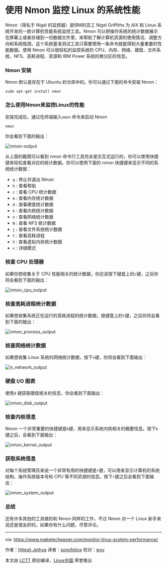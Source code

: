 使用 Nmon 监控 Linux 的系统性能
================================================================================
Nmon（得名于 Nigel 的监控器）是IBM的员工 Nigel Griffiths 为 AIX 和 Linux 系统开发的一款计算机性能系统监控工具。Nmon 可以把操作系统的统计数据展示在屏幕上或者存储到一份数据文件里，来帮助了解计算机资源的使用情况、调整方向和系统瓶颈。这个系统基准测试工具只需要使用一条命令就能得到大量重要的性能数据。使用 Nmon 可以很轻松的监控系统的 CPU、内存、网络、硬盘、文件系统、NFS、高耗进程、资源和 IBM Power 系统的微分区的信息。

### Nmon 安装 ###

Nmon 默认是存在于 Ubuntu 的仓库中的。你可以通过下面的命令安装 Nmon：

    sudo apt-get install nmon

### 怎么使用Nmon来监控Linux的性能 ###

安装完成后，通过在终端输入`nmon` 命令来启动 Nmon

    nmon

你会看到下面的输出：

![nmon-output](https://www.maketecheasier.com/assets/uploads/2015/12/nmon-output.png)

从上面的截图可以看到 nmon 命令行工具完全是交互式运行的，你可以使用快捷键来轻松查看对应的统计数据。你可以使用下面的 nmon 快捷键来显示不同的系统统计数据：

- `q` : 停止并退出 Nmon
- `h` : 查看帮助
- `c` : 查看 CPU 统计数据
- `m` : 查看内存统计数据
- `d` : 查看硬盘统计数据
- `k` : 查看内核统计数据
- `n` : 查看网络统计数据
- `N` : 查看 NFS 统计数据
- `j` : 查看文件系统统计数据
- `t` : 查看高耗进程
- `V` : 查看虚拟内存统计数据
- `v` : 详细模式

### 核查 CPU 处理器 ###

如果你想收集关于 CPU 性能相关的统计数据，你应该按下键盘上的`c`键，之后你将会看到下面的输出：

![nmon_cpu_output](https://www.maketecheasier.com/assets/uploads/2015/12/nmon_cpu_output.png)

### 核查高耗进程统计数据 ###

如果想收集系统正在运行的高耗进程的统计数据，按键盘上的`t`键，之后你将会看到下面的输出：

![nmon_process_output](https://www.maketecheasier.com/assets/uploads/2015/12/nmon_process_output.jpg)

### 核查网络统计数据 ###

如果想收集 Linux 系统的网络统计数据，按下`n`键，你将会看到下面输出：

![n_network_output](https://www.maketecheasier.com/assets/uploads/2015/12/nmon_network_output.png)

### 硬盘 I/O 图表 ###

使用`d` 键获取硬盘相关的信息，你会看到下面输出：

![nmon_disk_output](https://www.maketecheasier.com/assets/uploads/2015/12/nmon_disk_output.png)

### 核查内核信息 ###

Nmon 一个非常重要的快捷键是`k`键，用来显示系统内核相关的概要信息。按下`k`键之后，会看到下面输出：

![nmon_kernel_output](https://www.maketecheasier.com/assets/uploads/2015/12/nmon_kernel_output.png)

### 获取系统信息 ###

对每个系统管理员来说一个非常有用的快捷键是`r`键，可以用来显示计算机的系统结构、操作系统版本号和 CPU 等不同资源的信息。按下`r`键之后会看到下面输出：

![nmon_system_output](https://www.maketecheasier.com/assets/uploads/2015/12/nmon_system_output.png)

### 总结 ###

还有许多其他的工具做的和 Nmon 同样的工作，不过 Nmon 对一个 Linux 新手来说还是很友好的。如果你有什么问题，尽管评论。

--------------------------------------------------------------------------------

via: https://www.maketecheasier.com/monitor-linux-system-performance/

作者：[Hitesh Jethva][a]
译者：[sonofelice](https://github.com/sonofelice)
校对：[wxy](https://github.com/wxy)

本文由 [LCTT](https://github.com/LCTT/TranslateProject) 原创编译，[Linux中国](https://linux.cn/) 荣誉推出

[a]:https://www.maketecheasier.com/author/hiteshjethva/

